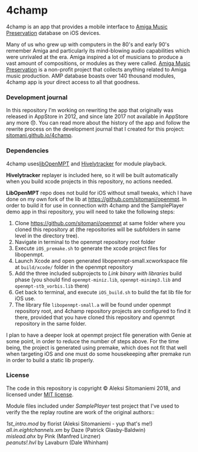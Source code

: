 # 4champ
4champ is an app that provides a mobile interface to [Amiga Music Preservation](http://amp.dascene.net) database on iOS devices.

Many of us who grew up with computers in the 80's and early 90's remember Amiga and particularly its mind-blowing audio capabilities which were unrivaled at the era. Amiga inspired a lot of musicians to 
produce a vast amount of compositions, or modules as they were called. [Amiga Music Preservation](http://amp.dascene.net) is a non-profit 
project that collects anything related to Amiga music production. AMP database boasts over 140 thousand modules, 4champ app is your direct access to all that goodness.

### Development journal

In this repository I'm working on rewriting the app that originally was released in AppStore in 2012, and since late 2017 not available in AppStore any more 😞. You can read more about the history of the app and follow the rewrite process on the development journal that I created for this project: [sitomani.github.io/4champ](https://sitomani.github.io/4champ).

### Dependencies
4champ uses[libOpenMPT](https://github.com/OpenMPT/openmpt) and [Hivelytracker](https://github.com/pete-gordon/hivelytracker) for module playback. 

**Hivelytracker** replayer is included here, so it will be built automatically when you build xcode projects in this repository, no actions needed. 

**LibOpenMPT** repo does not build for iOS without small tweaks, which I have done on my own fork of the lib at https://github.com/sitomani/openmpt. In order to build it for use in connection with 4champ and the SamplePlayer demo app in thsi repository, you will need to take the following steps:

1. Clone https://github.com/sitomani/openmpt at same folder where you cloned this repository at (the repositories will be subfolders in same level in the directory tree).
2. Navigate in terminal to the openmpt repository root folder
3. Execute `iOS_premake.sh` to generate the xcode project files for libopenmpt.
4. Launch Xcode and open generated libopenmpt-small.xcworkspace file at `build/xcode/` folder in the openmpt repository
5. Add the three included subprojects to *Link binary with libraries* build phase (you should find `openmpt-miniz.lib`, `openmpt-minimp3.lib` and `openmpt-stb_vorbis.lib` there)
6. Get back to terminal, and execute `iOS_build.sh` to build the fat lib file for iOS use. 
7. The library file `libopenmpt-small.a` will be found under openmpt repository root, and 4champ repository projects are configured to find it there, provided that you have cloned this repository and openmpt repository in the same folder.

I plan to have a deeper look at openmpt project file generation with Genie at some point, in order to reduce the number of steps above. For the time being, the project is generated using premake, which does not fit that well when targeting iOS and one must do some housekeeping after premake run in order to build a static lib properly.

### License

The code in this repository is copyright © Aleksi Sitomaniemi 2018, and licensed under [MIT license](LICENSE). 

Module files included under *SamplePlayer* test project that I've used to verify the the replay routine are work of the original authors::

*1st_intro.mod* by florist (Aleksi Sitomaniemi - yup that's me!)<br/>
*all.in.eightchannels.xm* by Daze (Patrick Glasby-Baldwin)<br/>
*mislead.ahx* by Pink (Manfred Linzner)<br/>
*peanuts!.hvl* by Lavaburn (Dale Whinham)<br/>